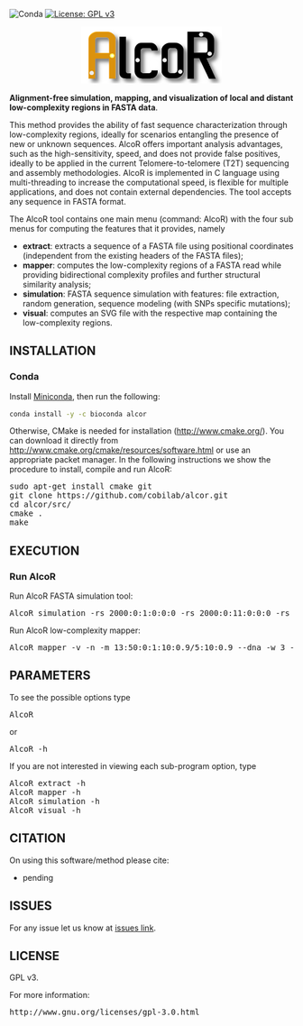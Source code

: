 ![Conda](https://img.shields.io/conda/dn/bioconda/alcor)
[![License: GPL v3](https://img.shields.io/badge/License-GPL%20v3-blue.svg)](LICENSE)

<p align="center"><img src="imgs/logo_trans.png" alt="AlcoR" width="250" border="0" /></p>
<b>Alignment-free simulation, mapping, and visualization of local and distant low-complexity regions in FASTA data</b>. 

This method provides the ability of fast sequence characterization through low-complexity regions, ideally for scenarios entangling the presence of new or unknown sequences. AlcoR offers important analysis advantages, such as the high-sensitivity, speed, and does not provide false positives, ideally to be applied in the current Telomere-to-telomere (T2T) sequencing and assembly methodologies. AlcoR is implemented in C language using multi-threading to increase the computational speed, is flexible for multiple applications, and does not contain external dependencies. The tool accepts any sequence in FASTA format.

The AlcoR tool contains one main menu (command: AlcoR) with the four sub menus for computing the features that it provides, namely
<ul>
<li><b>extract</b>: extracts a sequence of a FASTA file using positional coordinates (independent from the existing headers of the FASTA files);</li>
<li><b>mapper</b>: computes the low-complexity regions of a FASTA read while providing bidirectional complexity profiles and further structural similarity analysis;</li>
<li><b>simulation</b>: FASTA sequence simulation with features: file extraction, random generation, sequence modeling (with SNPs specific mutations);</li>
<li><b>visual</b>: computes an SVG file with the respective map containing the low-complexity regions.</li>
</ul>

## INSTALLATION ##

### Conda
Install [Miniconda](https://docs.conda.io/en/latest/miniconda.html), then run the following:
```bash
conda install -y -c bioconda alcor
```

Otherwise, CMake is needed for installation (http://www.cmake.org/). You can download it directly from http://www.cmake.org/cmake/resources/software.html or use an appropriate packet manager. In the following instructions we show the procedure to install, compile and run AlcoR:

<pre>
sudo apt-get install cmake git
git clone https://github.com/cobilab/alcor.git
cd alcor/src/
cmake .
make
</pre>

## EXECUTION

### Run AlcoR

Run AlcoR FASTA simulation tool:

<pre>
AlcoR simulation -rs 2000:0:1:0:0:0 -rs 2000:0:11:0:0:0 -rs 2000:0:1:0:0:0 -rs 2000:0:71:0:0:0 > sample.fasta;
</pre>

Run AlcoR low-complexity mapper:
<pre>
AlcoR mapper -v -n -m 13:50:0:1:10:0.9/5:10:0.9 --dna -w 3 -t 0.5 sample.fasta
</pre>

## PARAMETERS

To see the possible options type
<pre>
AlcoR
</pre>
or
<pre>
AlcoR -h
</pre>

If you are not interested in viewing each sub-program option, type 
<pre>
AlcoR extract -h
AlcoR mapper -h
AlcoR simulation -h
AlcoR visual -h
</pre>

## CITATION ##

On using this software/method please cite:

* pending

## ISSUES ##

For any issue let us know at [issues link](https://github.com/cobilab/alcor/issues).

## LICENSE ##

GPL v3.

For more information:
<pre>http://www.gnu.org/licenses/gpl-3.0.html</pre>

